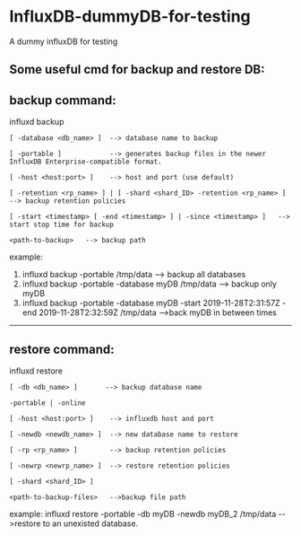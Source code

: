 # InfluxDB-dummyDB-for-testing
A dummy influxDB for testing

Some useful cmd for backup and restore DB:
---------------
backup command:
---------------
influxd backup

    [ -database <db_name> ]  --> database name to backup
    
    [ -portable ]            --> generates backup files in the newer InfluxDB Enterprise-compatible format.
    
    [ -host <host:port> ]    --> host and port (use default)
    
    [ -retention <rp_name> ] | [ -shard <shard_ID> -retention <rp_name> ]  --> backup retention policies
    
    [ -start <timestamp> [ -end <timestamp> ] | -since <timestamp> ]   --> start stop time for backup
    
    <path-to-backup>   --> backup path

example: 
1. influxd backup -portable /tmp/data  --> backup all databases
2. influxd backup -portable -database myDB /tmp/data  --> backup only myDB
3. influxd backup -portable -database myDB -start 2019-11-28T2:31:57Z -end 2019-11-28T2:32:59Z  /tmp/data -->back myDB in between times

---------------
restore command:
---------------
influxd restore 

    [ -db <db_name> ]       --> backup database name
    
    -portable | -online
    
    [ -host <host:port> ]    --> influxdb host and port
    
    [ -newdb <newdb_name> ]  --> new database name to restore
    
    [ -rp <rp_name> ]        --> backup retention policies
    
    [ -newrp <newrp_name> ]  --> restore retention policies
    
    [ -shard <shard_ID> ]
    
    <path-to-backup-files>   -->backup file path

example:
influxd restore -portable -db myDB -newdb myDB_2 /tmp/data  -->restore to an unexisted database.
